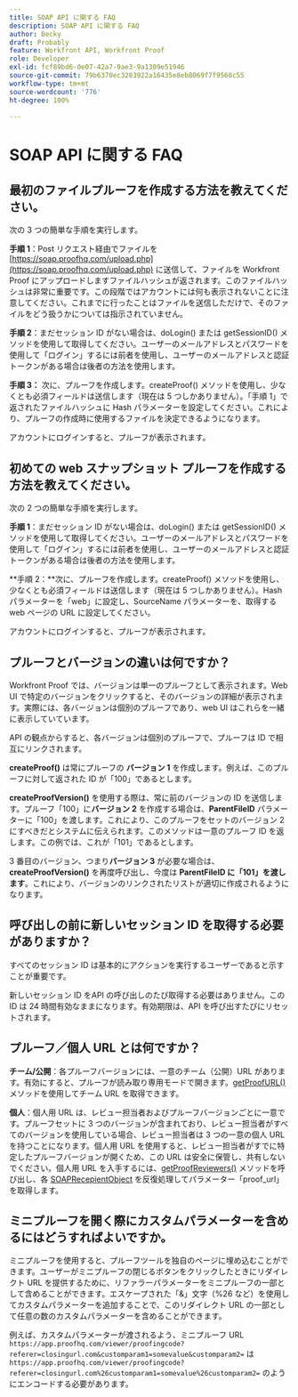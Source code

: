 ```yaml
---
title: SOAP API に関する FAQ
description: SOAP API に関する FAQ
author: Becky
draft: Probably
feature: Workfront API, Workfront Proof
role: Developer
exl-id: fcf89bd6-0e07-42a7-9ae3-9a1309e51946
source-git-commit: 79b6370ec3283922a16435e8eb8069f7f9560c55
workflow-type: tm+mt
source-wordcount: '776'
ht-degree: 100%

---
```


# SOAP API に関する FAQ

## 最初のファイルプルーフを作成する方法を教えてください。

次の 3 つの簡単な手順を実行します。

**手順 1**：Post リクエスト経由でファイルを [https://soap.proofhq.com/upload.php](https://soap.proofhq.com/upload.php) に送信して、ファイルを Workfront Proof にアップロードしますファイルハッシュが返されます。このファイルハッシュは非常に重要です。この段階ではアカウントには何も表示されないことに注意してください。これまでに行ったことはファイルを送信しただけで、そのファイルをどう扱うかについては指示されていません。

**手順 2**：まだセッション ID がない場合は、doLogin() または getSessionID() メソッドを使用して取得してください。ユーザーのメールアドレスとパスワードを使用して「ログイン」するには前者を使用し、ユーザーのメールアドレスと認証トークンがある場合は後者の方法を使用します。

**手順 3：** 次に、プルーフを作成します。createProof() メソッドを使用し、少なくとも必須フィールドは送信します（現在は 5 つしかありません）。「手順 1」で返されたファイルハッシュに Hash パラメーターを設定してください。これにより、プルーフの作成時に使用するファイルを決定できるようになります。

アカウントにログインすると、プルーフが表示されます。

## 初めての web スナップショット プルーフを作成する方法を教えてください。

次の 2 つの簡単な手順を実行します。

**手順 1**：まだセッション ID がない場合は、doLogin() または getSessionID() メソッドを使用して取得してください。ユーザーのメールアドレスとパスワードを使用して「ログイン」するには前者を使用し、ユーザーのメールアドレスと認証トークンがある場合は後者の方法を使用します。

**手順 2：**次に、プルーフを作成します。createProof() メソッドを使用し、少なくとも必須フィールドは送信します（現在は 5 つしかありません）。Hash パラメーターを「web」に設定し、SourceName パラメーターを、取得する web ページの URL に設定してください。

アカウントにログインすると、プルーフが表示されます。

## プルーフとバージョンの違いは何ですか？

Workfront Proof では、バージョンは単一のプルーフとして表示されます。Web UI で特定のバージョンをクリックすると、そのバージョンの詳細が表示されます。実際には、各バージョンは個別のプルーフであり、web UI はこれらを一緒に表示していています。

API の観点からすると、各バージョンは個別のプルーフで、プルーフは ID で相互にリンクされます。

**createProof()** は常にプルーフの **バージョン 1** を作成します。例えば、このプルーフに対して返された ID が「100」であるとします。

**createProofVersion()** を使用する際は、常に前のバージョンの ID を送信します。プルーフ「100」に&#x200B;**バージョン 2** を作成する場合は、**ParentFileID** パラメーターに「100」を渡します。これにより、このプルーフをセットのバージョン 2 にすべきだとシステムに伝えられます。このメソッドは一意のプルーフ ID を返します。この例では、これが「101」であるとします。

3 番目のバージョン、つまり&#x200B;**バージョン 3** が必要な場合は、**createProofVersion()** を再度呼び出し、今度は **ParentFileID に「101」を渡します**。これにより、バージョンのリンクされたリストが適切に作成されるようになります。

## 呼び出しの前に新しいセッション ID を取得する必要がありますか？

すべてのセッション ID は基本的にアクションを実行するユーザーであると示すことが重要です。

新しいセッション ID をAPI の呼び出しのたび取得する必要はありません。この ID は 24 時間有効なままになります。有効期限は、API を呼び出すたびにリセットされます。

## プルーフ／個人 URL とは何ですか？

**チーム/公開**：各プルーフバージョンには、一意のチーム（公開）URL があります。有効にすると、プルーフが読み取り専用モードで開きます。[getProofURL()](https://api.proofhq.com/home/proofs/getproofurl.html) メソッドを使用してチーム URL を取得できます。

**個人**：個人用 URL は、レビュー担当者およびプルーフバージョンごとに一意です。プルーフセットに 3 つのバージョンが含まれており、レビュー担当者がすべてのバージョンを使用している場合、レビュー担当者は 3 つの一意の個人 URL を持つことになります。個人用 URL を使用すると、レビュー担当者がすでに特定したプルーフバージョンが開くため、この URL は安全に保管し、共有しないでください。個人用 URL を入手するには、[getProofReviewers()](https://api.proofhq.com/home/proofs/getproofreviewers.html) メソッドを呼び出し、各 [SOAPRecepientObject](https://api.proofhq.com/home/objects/soaprecipientobject.html) を反復処理してパラメーター「proof_url」を取得します。

## ミニプルーフを開く際にカスタムパラメーターを含めるにはどうすればよいですか。

ミニプルーフを使用すると、プルーフツールを独自のページに埋め込むことができます。ユーザーがミニプルーフの閉じるボタンをクリックしたときにリダイレクト URL を提供するために、リファラーパラメーターをミニプルーフの一部として含めることができます。エスケープされた「&amp;」文字（%26 など）を使用してカスタムパラメーターを追加することで、このリダイレクト URL の一部として任意の数のカスタムパラメーターを含めることができます。

例えば、カスタムパラメーターが渡されるよう、ミニプルーフ URL
`https://app.proofhq.com/viewer/proofingcode?referer=closingurl.com&customparam1=somevalue&customparam2=` は 
`https://app.proofhq.com/viewer/proofingcode?referer=closingurl.com%26customparam1=somevalue%26customparam2=` のようにエンコードする必要があります。


